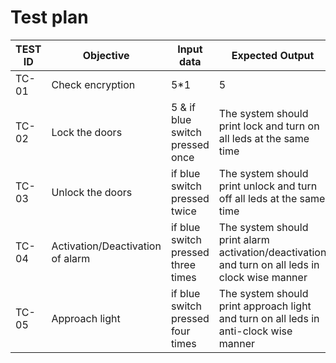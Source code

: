 # Test plan

|TEST ID|Objective|Input data| Expected Output|
|-------|-----|------|-------|
|TC-01|Check encryption|5*1 |5 |
|TC-02|Lock the doors|5 & if blue switch pressed once|The system should print lock and turn on all leds at the same time |
|TC-03|Unlock the doors|if blue switch pressed twice|The system should print unlock and turn off all leds at the same time|
|TC-04|Activation/Deactivation of alarm|if blue switch pressed three times|The system should print alarm activation/deactivation and turn on all leds in clock wise manner|
|TC-05|Approach light|if blue switch pressed four times|The system should print approach light and turn on all leds in anti-clock wise manner|
